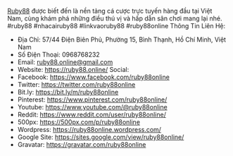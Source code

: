 [Ruby88](https://ruby88.online/) được biết đến là nền tảng cá cược trực tuyến hàng đầu tại Việt Nam, cùng khám phá những điều thú vị và hấp dẫn sân chơi mang lại nhé.
#ruby88 #nhacairuby88 #linkvaoruby88 #ruby88online
Thông Tin Liên Hệ:
- Địa Chỉ: 57/44 Điện Biên Phủ, Phường 15, Bình Thạnh, Hồ Chí Minh, Việt Nam
- Số Điện Thoại: 0968768232
- Email: ruby88.online@gmail.com
- Website: https://ruby88.online/
Social:
- Facebook: https://www.facebook.com/ruby88online
- Twitter: https://twitter.com/ruby88online
- Bit.ly: https://bit.ly/m/ruby88online
- Pinterest: https://www.pinterest.com/ruby88online/
- Youtube: https://www.youtube.com/@ruby88online
- Reddit: https://www.reddit.com/user/ruby88online/
- 500px: https://500px.com/p/ruby88online
- Wordpress: https://ruby88online.wordpress.com/
- Google Site: https://sites.google.com/view/ruby88online/
- Gravatar: https://gravatar.com/ruby88online